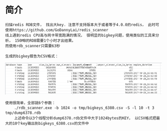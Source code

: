 # 简介
	扫描redis RDB文件， 找出大key. 注意不支持版本大于或者等于4.0.0的redis， 此时可使用https://github.com/GoDannyLai/redis_scanner
    线上遇到redis CPU高与网卡带宽跑满的情况， 很明显的bigkey问题，使用类似的工具来分析， 150MB的RDB需要1个小时才出结果。
	而使用rdb_scanner只需要63秒

    生成的bigkey报告为CSV格式：
![csv](https://github.com/GoDannyLai/rdb_scanner/raw/master/misc/img/bigkeys_csv.png)

    使用很简单，全部就6个参数：
        ./rdb_scanner.exe -b 1024 -o tmp/bigkeys_6380.csv -S -l 10 -t 3 tmp/dump6378.rdb
		上述命令以3个线程分析dump6378.rdb文件中大于1024bytes的KEY， 以CSV格式把最大的10个key输出到bigkeys_6380.csv的文件中
    
